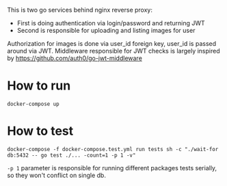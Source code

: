 This is two go services behind nginx reverse proxy:
* First is doing authentication via login/password and returning JWT
* Second is responsible for uploading and listing images for user

Authorization for images is done via user_id foreign key, user_id is passed around via JWT.
Middleware responsible for JWT checks is largely inspired by https://github.com/auth0/go-jwt-middleware

How to run
=====
`docker-compose up`

How to test
=====
`docker-compose -f docker-compose.test.yml run tests sh -c "./wait-for db:5432 -- go test ./... -count=1 -p 1 -v"`

`-p 1` parameter is responsible for running different packages tests serially, so they won't conflict on single db.